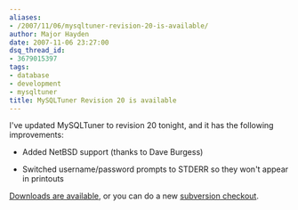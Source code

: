 ```yaml
---
aliases:
- /2007/11/06/mysqltuner-revision-20-is-available/
author: Major Hayden
date: 2007-11-06 23:27:00
dsq_thread_id:
- 3679015397
tags:
- database
- development
- mysqltuner
title: MySQLTuner Revision 20 is available
---
```


I've updated MySQLTuner to revision 20 tonight, and it has the following improvements:

* Added NetBSD support (thanks to Dave Burgess)

* Switched username/password prompts to STDERR so they won't appear in printouts

[Downloads are available][1], or you can do a new [subversion checkout][2].

 [1]: http://rackerhacker.com/mysqltuner/
 [2]: http://tools.assembla.com/mysqltuner/